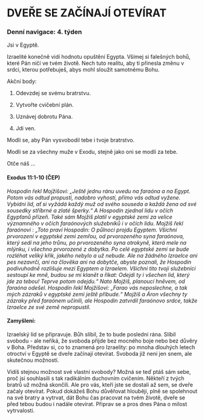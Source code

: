 # DVEŘE SE ZAČÍNAJÍ OTEVÍRAT

### Denní navigace: 4. týden

Jsi v Egyptě.

Izraelité konečně vidí hodnotu opuštění Egypta. Všímej si falešných bohů, které Pán ničí ve tvém životě. Nech tuto realitu, aby ti přinesla změnu v srdci, kterou potřebuješ, abys mohl sloužit samotnému Bohu.

Akční body:
1. Odevzdej se svému bratrstvu.

2. Vytvořte cvičební plán.

3. Uznávej dobrotu Pána.

4. Jdi ven.

Modli se, aby Pán vysvobodil tebe i tvoje bratrstvo.

Modli se za všechny muže v Exodu, stejně jako oni se modlí za tebe.

Otče náš …


#### Exodus 11:1-10 (ČEP)
*Hospodin řekl Mojžíšovi: „Ještě jednu ránu uvedu na faraóna a na Egypt. Potom vás odtud propustí, nadobro vyhostí, přímo vás odtud vyžene. Vybídni lid, ať si vyžádá každý muž od svého souseda a každá žena od své sousedky stříbrné a zlaté šperky.“ A Hospodin zjednal lidu v očích Egypťanů přízeň. Také sám Mojžíš platil v egyptské zemi za velice významného v očích faraónových služebníků i v očích lidu. Mojžíš řekl faraónovi : „Toto praví Hospodin: O půlnoci projdu Egyptem. Všichni prvorození v egyptské zemi zemřou, od prvorozeného syna faraónova, který sedí na jeho trůnu, po prvorozeného syna otrokyně, která mele na mlýnku, i všechno prvorozené z dobytka. Po celé egyptské zemi se bude rozléhat veliký křik, jakého nebylo a už nebude. Ale na žádného Izraelce ani pes nezavrčí, ani na člověka ani na dobytče, abyste poznali, že Hospodin podivuhodně rozlišuje mezi Egyptem a Izraelem. Všichni tito tvoji služebníci sestoupí ke mně, budou se mi klanět a říkat: Odejdi ty i všechen lid, který jde za tebou! Teprve potom odejdu.“ Nato Mojžíš, planoucí hněvem, od faraóna odešel. Hospodin řekl Mojžíšovi: „Farao vás neposlechne, a tak mých zázraků v egyptské zemi ještě přibude.“ Mojžíš a Áron všechny ty zázraky před faraónem učinili, ale Hospodin zatvrdil faraónovo srdce, takže Izraelce ze své země nepropustil.*

#### Zamyšlení:
Izraelský lid se připravuje. Bůh slíbil, že to bude poslední rána. Slíbil svobodu - ale neříká, že svoboda přijde bez mocného boje nebo bez důvěry v Boha. Představ si, co to znamená pro Izraelity: po mnoha dlouhých letech otroctví v Egyptě se dveře začínají otevírat. Svoboda již není jen snem, ale skutečnou možností.

Vidíš stejnou možnost své vlastní svobody? Možná se teď ptáš sám sebe, proč jsi souhlasili s tak radikálním duchovním cvičením. Někteří z tvých bratrů už možná skončili. Ale pro vás, kteří jste se dostali až sem, se dveře začaly otevírat. Pokud dokážeš Bohu důvěřovat hlouběji, plně se spolehnout na své bratry a vytrvat, dát Bohu čas pracovat na tvém životě, dveře se před tebou budou i nadále otevírat. Připrav se a pros dnes Pána o milost vytrvalosti.
